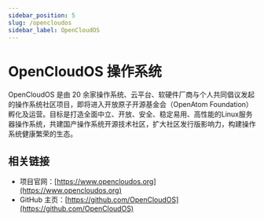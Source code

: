 ```yaml
---
sidebar_position: 5
slug: /opencloudos
sidebar_label: OpenCloudOS
---
```


# OpenCloudOS 操作系统



OpenCloudOS 是由 20 余家操作系统、云平台、软硬件厂商与个人共同倡议发起的操作系统社区项目，即将进入开放原子开源基金会（OpenAtom Foundation）孵化及运营。目标是打造全面中立、开放、安全、稳定易用、高性能的Linux服务器操作系统，共建国产操作系统开源技术社区，扩大社区发行版影响力，构建操作系统健康繁荣的生态。



## 相关链接

- 项目官网：[https://www.opencloudos.org](https://www.opencloudos.org)
- GitHub 主页：[https://github.com/OpenCloudOS](https://github.com/OpenCloudOS)

